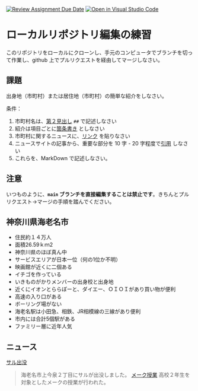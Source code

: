 [![Review Assignment Due Date](https://classroom.github.com/assets/deadline-readme-button-22041afd0340ce965d47ae6ef1cefeee28c7c493a6346c4f15d667ab976d596c.svg)](https://classroom.github.com/a/Jc5hINgy)
[![Open in Visual Studio Code](https://classroom.github.com/assets/open-in-vscode-2e0aaae1b6195c2367325f4f02e2d04e9abb55f0b24a779b69b11b9e10269abc.svg)](https://classroom.github.com/online_ide?assignment_repo_id=19847833&assignment_repo_type=AssignmentRepo)
# ローカルリポジトリ編集の練習

このリポジトリをローカルにクローンし、手元のコンピュータでブランチを切って作業し、github 上でプルリクエストを経由してマージしなさい。

## 課題

出身地（市町村）または居住地（市町村）の簡単な紹介をしなさい。

条件：

1. 市町村名は、[第２見出し](https://docs.github.com/ja/get-started/writing-on-github/getting-started-with-writing-and-formatting-on-github/basic-writing-and-formatting-syntax#headings) `##` で記述しなさい
1. 紹介は項目ごとに[箇条書き](https://docs.github.com/ja/get-started/writing-on-github/getting-started-with-writing-and-formatting-on-github/basic-writing-and-formatting-syntax#lists) としなさい
3. 市町村に関するニュースに、[リンク](https://docs.github.com/ja/get-started/writing-on-github/getting-started-with-writing-and-formatting-on-github/basic-writing-and-formatting-syntax#lists) を貼りなさい
4. ニュースサイトの記事から、重要な部分を 10 字 - 20 字程度で[引用](https://docs.github.com/ja/get-started/writing-on-github/getting-started-with-writing-and-formatting-on-github/basic-writing-and-formatting-syntax#quoting-text) しなさい
5. これらを、MarkDown で記述しなさい。

## 注意

いつものように、**`main` ブランチを直接編集することは禁止です**。きちんとプルリクエスト→マージの手順を踏んでください。

## 神奈川県海老名市

- 住民約１４万人
- 面積26.59ｋｍ2
- 神奈川県のほぼ真ん中
- サービスエリアが日本一位（何の1位か不明）
- 映画館が近くに二個ある
- イチゴを作っている
- いきものがかりメンバーの出身校と出身地
- 近くにイオンとららぽーと、ダイエー、ＯＩＯＩがあり買い物が便利
- 高速の入り口がある
- ボーリング場がない
- 海老名駅は小田急、相鉄、JR相模線の三線があり便利
- 市内には合計5個駅がある
- ファミリー層に近年人気
## ニュース
[サル出没](https://topics.smt.docomo.ne.jp/article/fushinsha_joho/region/fushinsha_joho-1310052950682665522)
>海老名市上今泉２丁目にサルが出没しました。
[メーク授業](https://topics.smt.docomo.ne.jp/article/jiji_region/region/jiji_region-2025062400922)
>高校２年生を対象としたメークの授業が行われた。
